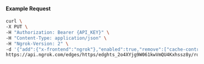 <!-- Code generated for API Clients. DO NOT EDIT. -->

#### Example Request

```bash
curl \
-X PUT \
-H "Authorization: Bearer {API_KEY}" \
-H "Content-Type: application/json" \
-H "Ngrok-Version: 2" \
-d '{"add":{"x-frontend":"ngrok"},"enabled":true,"remove":["cache-control"]}' \
https://api.ngrok.com/edges/https/edghts_2o4XYjg9W061kwVmQU4Kxhssz8y/routes/edghtsrt_2o4XYdHBLiK3u13xHsrCkPaiTHH/request_headers
```
